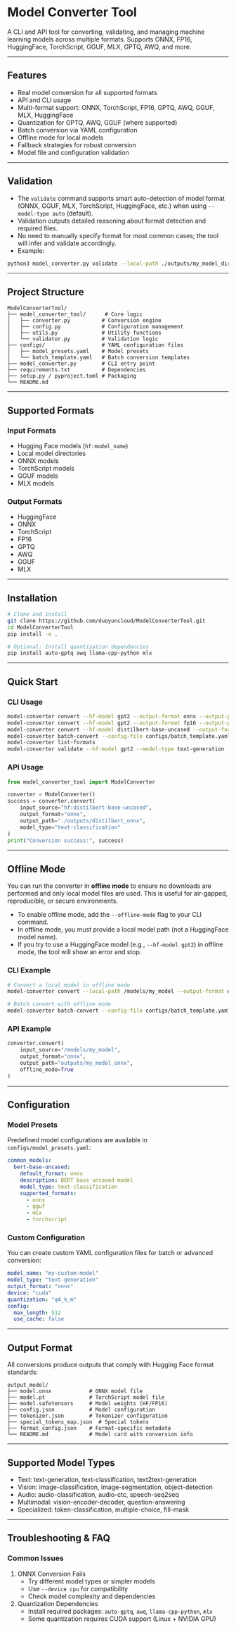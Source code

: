 # Model Converter Tool

A CLI and API tool for converting, validating, and managing machine learning models across multiple formats. Supports ONNX, FP16, HuggingFace, TorchScript, GGUF, MLX, GPTQ, AWQ, and more.

---

## Features

- Real model conversion for all supported formats
- API and CLI usage
- Multi-format support: ONNX, TorchScript, FP16, GPTQ, AWQ, GGUF, MLX, HuggingFace
- Quantization for GPTQ, AWQ, GGUF (where supported)
- Batch conversion via YAML configuration
- Offline mode for local models
- Fallback strategies for robust conversion
- Model file and configuration validation

---

## Validation

- The `validate` command supports smart auto-detection of model format (ONNX, GGUF, MLX, TorchScript, HuggingFace, etc.) when using `--model-type auto` (default).
- Validation outputs detailed reasoning about format detection and required files.
- No need to manually specify format for most common cases; the tool will infer and validate accordingly.
- Example:

```bash
python3 model_converter.py validate --local-path ./outputs/my_model_dir
```

---

## Project Structure

```
ModelConverterTool/
├── model_converter_tool/      # Core logic
│   ├── converter.py          # Conversion engine
│   ├── config.py             # Configuration management
│   ├── utils.py              # Utility functions
│   └── validator.py          # Validation logic
├── configs/                  # YAML configuration files
│   ├── model_presets.yaml    # Model presets
│   └── batch_template.yaml   # Batch conversion templates
├── model_converter.py        # CLI entry point
├── requirements.txt          # Dependencies
├── setup.py / pyproject.toml # Packaging
└── README.md
```

---

## Supported Formats

### Input Formats
- Hugging Face models (`hf:model_name`)
- Local model directories
- ONNX models
- TorchScript models
- GGUF models
- MLX models

### Output Formats
- HuggingFace
- ONNX
- TorchScript
- FP16
- GPTQ
- AWQ
- GGUF
- MLX

---

## Installation

```bash
# Clone and install
git clone https://github.com/duoyuncloud/ModelConverterTool.git
cd ModelConverterTool
pip install -e .

# Optional: Install quantization dependencies
pip install auto-gptq awq llama-cpp-python mlx
```

---

## Quick Start

### CLI Usage

```bash
model-converter convert --hf-model gpt2 --output-format onnx --output-path ./outputs/gpt2_onnx
model-converter convert --hf-model gpt2 --output-format fp16 --output-path ./outputs/gpt2_fp16
model-converter convert --hf-model distilbert-base-uncased --output-format gptq --output-path ./outputs/distilbert_gptq --quantization q4_k_m
model-converter batch-convert --config-file configs/batch_template.yaml
model-converter list-formats
model-converter validate --hf-model gpt2 --model-type text-generation
```

### API Usage

```python
from model_converter_tool import ModelConverter

converter = ModelConverter()
success = converter.convert(
    input_source="hf:distilbert-base-uncased",
    output_format="onnx",
    output_path="./outputs/distilbert_onnx",
    model_type="text-classification"
)
print("Conversion success:", success)
```

---

## Offline Mode

You can run the converter in **offline mode** to ensure no downloads are performed and only local model files are used. This is useful for air-gapped, reproducible, or secure environments.

- To enable offline mode, add the `--offline-mode` flag to your CLI command.
- In offline mode, you must provide a local model path (not a HuggingFace model name).
- If you try to use a HuggingFace model (e.g., `--hf-model gpt2`) in offline mode, the tool will show an error and stop.

### CLI Example

```bash
# Convert a local model in offline mode
model-converter convert --local-path /models/my_model --output-format onnx --offline-mode

# Batch convert with offline mode
model-converter batch-convert --config-file configs/batch_template.yaml --offline-mode
```

### API Example

```python
converter.convert(
    input_source="/models/my_model",
    output_format="onnx",
    output_path="outputs/my_model_onnx",
    offline_mode=True
)
```

---

## Configuration

### Model Presets

Predefined model configurations are available in `configs/model_presets.yaml`:

```yaml
common_models:
  bert-base-uncased:
    default_format: onnx
    description: BERT base uncased model
    model_type: text-classification
    supported_formats:
      - onnx
      - gguf
      - mlx
      - torchscript
```

### Custom Configuration

You can create custom YAML configuration files for batch or advanced conversion:

```yaml
model_name: "my-custom-model"
model_type: "text-generation"
output_format: "onnx"
device: "cuda"
quantization: "q4_k_m"
config:
  max_length: 512
  use_cache: false
```

---

## Output Format

All conversions produce outputs that comply with Hugging Face format standards:

```
output_model/
├── model.onnx            # ONNX model file
├── model.pt              # TorchScript model file
├── model.safetensors     # Model weights (HF/FP16)
├── config.json           # Model configuration
├── tokenizer.json        # Tokenizer configuration
├── special_tokens_map.json  # Special tokens
├── format_config.json    # Format-specific metadata
└── README.md             # Model card with conversion info
```

---

## Supported Model Types

- Text: text-generation, text-classification, text2text-generation
- Vision: image-classification, image-segmentation, object-detection
- Audio: audio-classification, audio-ctc, speech-seq2seq
- Multimodal: vision-encoder-decoder, question-answering
- Specialized: token-classification, multiple-choice, fill-mask

---

## Troubleshooting & FAQ

### Common Issues

1. ONNX Conversion Fails
   - Try different model types or simpler models
   - Use `--device cpu` for compatibility
   - Check model complexity and dependencies
2. Quantization Dependencies
   - Install required packages: `auto-gptq`, `awq`, `llama-cpp-python`, `mlx`
   - Some quantization requires CUDA support (Linux + NVIDIA GPU)
